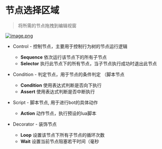 # 节点选择区域

> 将所需的节点拖拽到编辑视窗

[![image.png](https://i.postimg.cc/MZMknZd7/image.png)](https://postimg.cc/jCb39TV2)

* Control - 控制节点，主要用于控制行为树的节点运行逻辑
  * **Sequence** 依次运行该节点下的所有子节点
  * **Selector** 执行此节点下的所有节点，当子节点执行成功时退出此节点

* Condition - 判定节点，用于节点的条件判定 （脚本节点
  * **Condition** 使用表达式判断是否向下执行
  * **Assert** 使用表达式判断是否中断执行

* Script - 脚本节点, 用于进行bot的具体动作
  * **Action** 动作节点，执行预设的lua脚本

* Decorator - 装饰节点
  * **Loop** 设置该节点下所有子节点的循环次数
  * **Wait** 设置当前节点阻塞若干时间（毫秒
